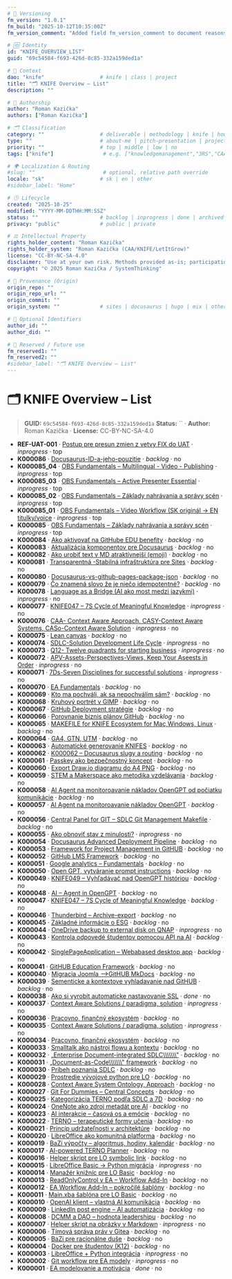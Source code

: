 ```yaml
---
# 🧩 Versioning
fm_version: "1.0.1"
fm_build: "2025-10-12T10:35:00Z"
fm_version_comment: "Added field fm_version_comment to document reasons for FM updates"

# 🆔 Identity
id: "KNIFE_OVERVIEW_LIST"
guid: "69c54584-f693-426d-8c85-332a159ded1a"

# 🧭 Context
dao: "knife"                  # knife | class | project
title: "🗂 KNIFE Overview – List"
description: ""

# 👥 Authorship
author: "Roman Kazička"
authors: ["Roman Kazička"]

# 🗂 Classification
category: ""                  # deliverable | methodology | knife | howto | other
type: ""                      # about-me | pitch-presentation | project-summary | howto | other
priority: ""                  # top | middle | low | no
tags: ["knife"]                # e.g. ["knowledgemanagement","3RS","CAA"]

# 🌍 Localization & Routing
#slug: ""                      # optional, relative path override
locale: "sk"                  # sk | en | other
#sidebar_label: "Home"

# 🕒 Lifecycle
created: "2025-10-25"
modified: "YYYY-MM-DDTHH:MM:SSZ"
status: ""                    # backlog | inprogress | done | archived | other
privacy: "public"             # public | private

# ⚖️ Intellectual Property
rights_holder_content: "Roman Kazička"
rights_holder_system: "Roman Kazička (CAA/KNIFE/LetItGrow)"
license: "CC-BY-NC-SA-4.0"
disclaimer: "Use at your own risk. Methods provided as-is; participation is voluntary and context-aware."
copyright: "© 2025 Roman Kazička / SystemThinking"

# 🔗 Provenance (Origin)
origin_repo: ""
origin_repo_url: ""
origin_commit: ""
origin_system: ""             # sites | docusaurus | hugo | mix | other

# 🪪 Optional Identifiers
author_id: ""
author_did: ""

# 🧱 Reserved / Future use
fm_reserved1: ""
fm_reserved2: ""
#sidebar_label: "🗂 KNIFE Overview – List"
---
```


# 🗂 KNIFE Overview – List

<!-- fm-visible: start -->
> **GUID:** `69c54584-f693-426d-8c85-332a159ded1a`
> **Status:** `` · **Author:** Roman Kazička · **License:** CC-BY-NC-SA-4.0
<!-- fm-visible: end -->


- **REF-UAT-001** · [Postup pre presun zmien z vetvy FIX do UAT](/sk/knifes/K000026-knife-framework-pre-vyvoj-a-ucenie-sa-libreoffice-python) · _inprogress_ · top
- **K000086** · [Docusaurus-ID-a-jeho-pouzitie](/sk/knifes/K000086-docusaurus-id-a-jeho-pouzitie) · _backlog_ · no
- **K000085_04** · [OBS Fundamentals – Multilingual - Video - Publishing](/sk/knifes/K000085-obs-fundamentals/K000085_04-multilingual-video-publishing) · _inprogress_ · top
- **K000085_03** · [OBS Fundamentals – Active Presenter Essential](/sk/knifes/K000085-obs-fundamentals/K000085_03-active-presenter-essentials) · _inprogress_ · top
- **K000085_02** · [OBS Fundamentals – Základy nahrávania a správy scén](/sk/knifes/K000085-obs-fundamentals/K000085_02-obs-fundamentals) · _inprogress_ · top
- **K000085_01** · [OBS Fundamentals – Video Workflow (SK originál → EN titulky/voice](/sk/knifes/K000085-obs-fundamentals/K000085_01-video-workflow) · _inprogress_ · top
- **K000085** · [OBS Fundamentals – Základy nahrávania a správy scén](/sk/knifes/K000085-obs-fundamentals) · _inprogress_ · top
- **K000084** · [Ako aktivovať na GitHube EDU benefity](/sk/knifes/K000084-ako-aktivovat-na-githube-edu-benefity) · _backlog_ · no
- **K000083** · [Aktualizácia komponentov pre Docusaurus](/sk/knifes/K000083-aktualizacia-komponentov-pre-docusaurus) · _backlog_ · no
- **K000082** · [Ako urobiť text v MD atraktívnejší (emoji)](/sk/knifes/K000082-ako-urobit-text-v-md-atraktivnejsi-emoji) · _backlog_ · no
- **K000081** · [Transparentná -Stabilná infraštruktúra pre Sites](/sk/knifes/K000081-transparentna-stabilna-infrastruktura-pre-sites) · _backlog_ · no
- **K000080** · [Docusaurus-vs-github-pages-package-json](/sk/knifes/K000080-docusaurus-vs-github-pages-package-json) · _backlog_ · no
- **K000079** · [Čo znamená slovo že je niečo idempotentné?](/sk/knifes/K000079-co-znamena-slovo-ze-je-nieco-idempotentne) · _backlog_ · no
- **K000078** · [Language as a Bridge (AI ako most medzi jazykmi)](/sk/knifes/K000078-language-as-a-bridge-ai-ako-most-medzi-jazykmi) · _inprogress_ · no
- **K000077** · [KNIFE047 – 7S Cycle of Meaningful Knowledge](/sk/knifes/K000077-knife047-7s-cycle-of-meaningful-knowledge) · _inprogress_ · no
- **K000076** · [CAA- Context Aware Approach, CASY-Context Aware Systems, CASo-Context Aware Solution](/sk/knifes/K000076-caa-context-aware-approach-casy-context-aware-systems-caso-context-aware-solution) · _inprogress_ · no
- **K000075** · [Lean canvas](/sk/knifes/K000075-lean-canvas) · _backlog_ · no
- **K000074** · [SDLC-Solution Development Life Cycle](/sk/knifes/K000074-sdlc-solution-development-life-cycle) · _inprogress_ · no
- **K000073** · [Q12- Twelve quadrants for starting business](/sk/knifes/K000073-q12-twelve-quadrants-for-starting-business) · _inprogress_ · no
- **K000072** · [APV-Assets-Perspectives-Views, Keep Your Aseests in Order](/sk/knifes/K000072-apv-assets-perspectives-views-keep-your-aseests-in-order) · _inprogress_ · no
- **K000071** · [7Ds-Seven Disciplines for successful solutions](/sk/knifes/K000071-7ds-seven-disciplines-for-successful-solutions) · _inprogress_ · no
- **K000070** · [EA Fundamentals](/sk/knifes/K000070-ea-fundamentals) · _backlog_ · no
- **K000069** · [Kto ma pochváli, ak sa nepochválim sám?](/sk/knifes/K000069-kto-ma-pochvali-ak-sa-nepochvalim-sam) · _backlog_ · no
- **K000068** · [Kruhový portrét v GIMP](/sk/knifes/K000068-kruhovy-portret-v-gimp) · _backlog_ · no
- **K000067** · [GitHub Deployment stratégie](/sk/knifes/K000067-github-deployment-strategie) · _backlog_ · no
- **K000066** · [Porovnanie biznis plánov GitHub](/sk/knifes/K000066-porovnanie-biznis-planov-github) · _backlog_ · no
- **K000065** · [MAKEFILE for KNIFE Ecosystem for Mac,Windows, Linux](/sk/knifes/K000065-makefile-for-knife-ecosystem-for-mac-windows-linux) · _backlog_ · no
- **K000064** · [GA4, GTN, UTM](/sk/knifes/K000064-ga4-gtn-utm) · _backlog_ · no
- **K000063** · [Automatické generovanie KNIFES](/sk/knifes/K000063-automaticke-generovanie-knifes) · _backlog_ · no
- **K000062** · [K000062 – Docusaurus slugy a routing](/sk/knifes/K000062-docusaurus-slugy-a-routing) · _backlog_ · no
- **K000061** · [Passkey ako bezpečnostný koncept](/sk/knifes/K000061-passkey-ako-bezpecnostny-koncept) · _backlog_ · no
- **K000060** · [Export Draw.io diagramu do A4 PNG](/sk/knifes/K000060-export-draw-io-diagramu-do-a4-png) · _backlog_ · no
- **K000059** · [STEM a Makerspace ako metodika vzdelávania](/sk/knifes/K000059-stem-a-makerspace-ako-metodika-vzdelavania) · _backlog_ · no
- **K000058** · [AI Agent na monitoroavanie nákladov OpenGPT od počiatku komunikácie](/sk/knifes/K000058-ai-agent-na-monitoroavanie-nakladov-opengpt-od-pociatku-komunikacie) · _backlog_ · no
- **K000057** · [AI Agent na monitoroavanie nákladov OpenGPT](/sk/knifes/K000057-ai-agent-na-monitoroavanie-nakladov-opengpt) · _backlog_ · no
- **K000056** · [Central Panel for GIT – SDLC Git Management Makefile](/sk/knifes/K000056-central-panel-for-git-sdlc-git-management-makefile) · _backlog_ · no
- **K000055** · [Ako obnoviť stav z minulosti?](/sk/knifes/K000055-ako-obnovit-stav-z-minulosti) · _inprogress_ · no
- **K000054** · [Docusaurus Advanced Deployment Pipeline](/sk/knifes/K000054-docusaurus-advanced-deployment-pipeline) · _backlog_ · no
- **K000053** · [Framework for Project Management in GitHUB](/sk/knifes/K000053-framework-for-project-management-in-github) · _backlog_ · no
- **K000052** · [GitHub LMS Framework](/sk/knifes/K000052-github-lms-framework) · _backlog_ · no
- **K000051** · [Google analytics – Fundamentals](/sk/knifes/K000051-google-analytics-fundamentals) · _backlog_ · no
- **K000050** · [Open GPT, vytváranie prompt instructions](/sk/knifes/K000050-open-gpt-vytvaranie-prompt-instructions) · _backlog_ · no
- **K000049** · [KNIFE049 – Vyhľadávač nad OpenGPT históriou](/sk/knifes/K000049-knife049-vyhladavac-nad-opengpt-historiou) · _backlog_ · no
- **K000048** · [AI – Agent in OpenGPT](/sk/knifes/K000048-ai-agent-in-opengpt) · _backlog_ · no
- **K000047** · [KNIFE047 – 7S Cycle of Meaningful Knowledge](/sk/knifes/K000047-knife047-7s-cycle-of-meaningful-knowledge) · _backlog_ · no
- **K000046** · [Thunderbird – Archive-export](/sk/knifes/K000046-thunderbird-archive-export) · _backlog_ · no
- **K000045** · [Základné informácie o ESG](/sk/knifes/K000045-zakladne-informacie-o-esg) · _backlog_ · no
- **K000044** · [OneDrive backup to external disk on QNAP](/sk/knifes/K000044-onedrive-backup-to-external-disk-on-qnap) · _inprogress_ · no
- **K000043** · [Kontrola odpovedé študentov pomocou API na AI](/sk/knifes/K000043-kontrola-odpovede-studentov-pomocou-api-na-ai) · _backlog_ · no
- **K000042** · [SinglePageApplication – Webabased desktop app](/sk/knifes/K000042-singlepageapplication-webabased-desktop-app) · _backlog_ · no
- **K000041** · [GitHUB Education Framework](/sk/knifes/K000041-github-education-framework) · _backlog_ · no
- **K000040** · [Migracia Joomla -->GitHUB MkDocs](/sk/knifes/K000040-migracia-joomla-github-mkdocs) · _backlog_ · no
- **K000039** · [Sementicke a kontextove vyhladavanie nad GitHUB](/sk/knifes/K000039-sementicke-a-kontextove-vyhladavanie-nad-github) · _backlog_ · no
- **K000038** · [Ako si vyrobit automaticke nastavovanie SSL](/sk/knifes/K000038-ako-si-vyrobit-automaticke-nastavovanie-ssl) · _done_ · no
- **K000037** · [Context Aware Solutions / paradigma, solution](/sk/knifes/K000037-context-aware-solutions-paradigma-solution) · _inprogress_ · no
- **K000036** · [Pracovno, finančný ekosystém](/sk/knifes/K000036-pracovno-financny-ekosystem) · _backlog_ · no
- **K000035** · [Context Aware Solutions / paradigma, solution](/sk/knifes/K000035-context-aware-solutions-paradigma-solution) · _inprogress_ · no
- **K000034** · [Pracovno, finančný ekosystém](/sk/knifes/K000034-pracovno-financny-ekosystem) · _backlog_ · no
- **K000033** · [Smalltalk ako nástroj flowu a kontextu](/sk/knifes/K000033-smalltalk-ako-nastroj-flowu-a-kontextu) · _backlog_ · no
- **K000032** · [„Enterprise Document-integrated SDLC\\\\\\\\\\\\\\\"](/sk/knifes/K000032-enterprise-document-integrated-sdlc) · _backlog_ · no
- **K000031** · [„Document-as-Code\\\\\\\\\\\\\\\" framework](/sk/knifes/K000031-document-as-code-framework) · _backlog_ · no
- **K000030** · [Príbeh poznania SDLC](/sk/knifes/K000030-pribeh-poznania-sdlc) · _backlog_ · no
- **K000029** · [Prostredie vývojové python pre LO](/sk/knifes/K000029-prostredie-vyvojove-python-pre-lo) · _backlog_ · no
- **K000028** · [Context Aware System Ontology, Approach](/sk/knifes/K000028-context-aware-system-ontology-approach) · _backlog_ · no
- **K000027** · [Git For Dummies – Central Concepts](/sk/knifes/K000027-git-for-dummies-central-concepts) · _backlog_ · no
- **K000025** · [Kategorizácia TERNO podľa SDLC a 7D](/sk/knifes/K000025-kategorizacia-terno-podla-sdlc-a-7d) · _backlog_ · no
- **K000024** · [OneNote ako zdroj metadát pre AI](/sk/knifes/K000024-onenote-ako-zdroj-metadat-pre-ai) · _backlog_ · no
- **K000023** · [AI interakcie – časová os a emócie](/sk/knifes/K000023-ai-interakcie-casova-os-a-emocie) · _backlog_ · no
- **K000022** · [TERNO – terapeutické formy učenia](/sk/knifes/K000022-terno-terapeuticke-formy-ucenia) · _backlog_ · no
- **K000021** · [Princíp udržateľnosti v architektúre](/sk/knifes/K000021-princip-udrzatelnosti-v-architekture) · _backlog_ · no
- **K000020** · [LibreOffice ako komunitná platforma](/sk/knifes/K000020-libreoffice-ako-komunitna-platforma) · _backlog_ · no
- **K000019** · [BaZi výpočty – algoritmus, hodiny, kalendár](/sk/knifes/K000019-bazi-vypocty-algoritmus-hodiny-kalendar) · _backlog_ · no
- **K000017** · [AI-powered TERNO Planner](/sk/knifes/K000017-ai-powered-terno-planner) · _backlog_ · no
- **K000016** · [Helper skript pre LO symbolic link](/sk/knifes/K000016-helper-skript-pre-lo-symbolic-link) · _backlog_ · no
- **K000015** · [LibreOffice Basic → Python migrácia](/sk/knifes/K000015-libreoffice-basic-python-migracia) · _inprogress_ · no
- **K000014** · [Manažér knižníc pre LO Basic](/sk/knifes/K000014-manazer-kniznic-pre-lo-basic) · _backlog_ · no
- **K000013** · [ReadOnlyControl v EA – Workflow Add-In](/sk/knifes/K000013-readonlycontrol-v-ea-workflow-add-in) · _backlog_ · no
- **K000012** · [EA Workflow Add-In – pokročilé šablóny](/sk/knifes/K000012-ea-workflow-add-in-pokrocile-sablony) · _backlog_ · no
- **K000011** · [Main.xba šablóna pre LO Basic](/sk/knifes/K000011-main-xba-sablona-pre-lo-basic) · _backlog_ · no
- **K000010** · [OpenAI klient – vlastná AI komunikácia](/sk/knifes/K000010-openai-klient-vlastna-ai-komunikacia) · _backlog_ · no
- **K000009** · [LinkedIn post engine – AI automatizácia](/sk/knifes/K000009-linkedin-post-engine-ai-automatizacia) · _backlog_ · no
- **K000008** · [DCMM a DAO – hodnota leadershipu](/sk/knifes/K000008-dcmm-a-dao-hodnota-leadershipu) · _backlog_ · no
- **K000007** · [Helper skript na obrázky v Markdown](/sk/knifes/K000007-helper-skript-na-obrazky-v-markdown) · _inprogress_ · no
- **K000006** · [Tímová správa práv v Gitea](/sk/knifes/K000006-timova-sprava-prav-v-gitea) · _backlog_ · no
- **K000005** · [BaZi pre racionálne duše](/sk/knifes/K000005-bazi-pre-racionalne-duse) · _backlog_ · no
- **K000004** · [Docker pre študentov (K12)](/sk/knifes/K000004-docker-pre-studentov-k12) · _backlog_ · no
- **K000003** · [LibreOffice + Python integrácia](/sk/knifes/K000003-libreoffice-python-integracia) · _inprogress_ · no
- **K000002** · [Git workflow pre EA modely](/sk/knifes/K000002-git-workflow-pre-ea-modely) · _inprogress_ · no
- **K000001** · [EA modelovanie a motivácia](/sk/knifes/K000001-ea-modelovanie-a-motivacia) · _done_ · no

